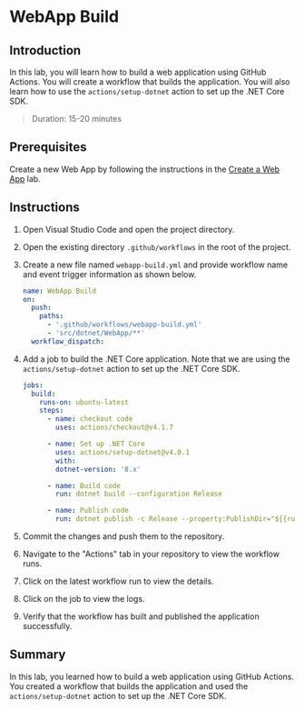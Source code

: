 # WebApp Build

## Introduction

In this lab, you will learn how to build a web application using GitHub Actions. You will create a workflow that builds the application. You will also learn how to use the `actions/setup-dotnet` action to set up the .NET Core SDK.

> Duration: 15-20 minutes

## Prerequisites

Create a new Web App by following the instructions in the [Create a Web App](./create-webapp.md) lab.

## Instructions

1. Open Visual Studio Code and open the project directory.

2. Open the existing directory `.github/workflows` in the root of the project.

3. Create a new file named `webapp-build.yml` and provide workflow name and event trigger information as shown below.

   ```yaml
   name: WebApp Build
   on:
     push:
       paths:
         - '.github/workflows/webapp-build.yml'
         - 'src/dotnet/WebApp/**'
     workflow_dispatch:
   ```

4. Add a job to build the .NET Core application. Note that we are using the `actions/setup-dotnet` action to set up the .NET Core SDK.

   ```yaml
   jobs:
     build:
       runs-on: ubuntu-latest
       steps:
         - name: checkout code
           uses: actions/checkout@v4.1.7

         - name: Set up .NET Core
           uses: actions/setup-dotnet@v4.0.1
           with:
           dotnet-version: '8.x'

         - name: Build code
           run: dotnet build --configuration Release

         - name: Publish code
           run: dotnet publish -c Release --property:PublishDir="${{runner.temp}}/webapp"
   ```

5. Commit the changes and push them to the repository.

6. Navigate to the "Actions" tab in your repository to view the workflow runs.

7. Click on the latest workflow run to view the details.

8. Click on the job to view the logs.

9. Verify that the workflow has built and published the application successfully.

## Summary

In this lab, you learned how to build a web application using GitHub Actions. You created a workflow that builds the application and used the `actions/setup-dotnet` action to set up the .NET Core SDK.
